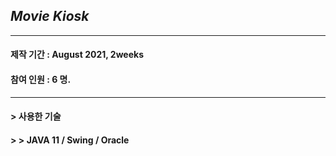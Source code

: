 ## *Movie Kiosk*    
***
#### 제작 기간 : August 2021, 2weeks
#### 참여 인원 : 6 명.  
***
#### > 사용한 기술   
#### >  > JAVA 11 / Swing / Oracle


